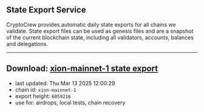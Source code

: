 ## State Export Service
CryptoCrew provides automatic daily state exports for all chains we validate. State export files can be used as genesis files and are a snapshot of the current blockchain state, including all validators, accounts, balances and delegations.

---
**Download: [xion-mainnet-1 state export](https://dl-eu2.ccvalidators.com/SERVICE/xion/xion-mainnet-1_export_6059216.json)**
---

- last updated: Thu Mar 13 2025 12:00:29
- chain id: `xion-mainnet-1`
- export height: `6059216`
- use for: airdrops, local tests, chain recovery
